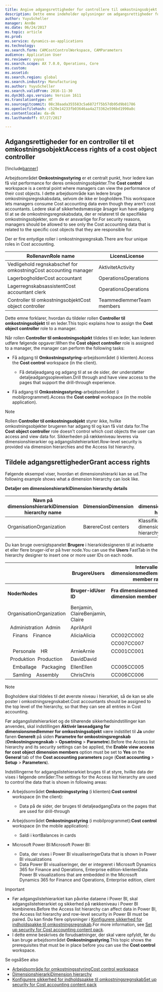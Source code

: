 ```yaml
---
title: Angive adgangsrettigheder for controllere til omkostningsobjekt
description: Dette emne indeholder oplysninger om adgangsrettigheder for controllere til omkostningsobjekter.
author: YuyuScheller
manager: AnnBe
ms.date: 06/24/2017
ms.topic: article
ms.prod: 
ms.service: dynamics-ax-applications
ms.technology: 
ms.search.form: CAMCostControlWorkspace, CAMParameters
audience: Application User
ms.reviewer: yuyus
ms.search.scope: AX 7.0.0, Operations, Core
ms.custom: 
ms.assetid: 
ms.search.region: global
ms.search.industry: Manufacturing
ms.author: YuyuScheller
ms.search.validFrom: 2016-11-30
ms.dyn365.ops.version: Version 1611
ms.translationtype: HT
ms.sourcegitcommit: 08c38aada355583c5a6872f75b57db95d9b81786
ms.openlocfilehash: c520e14233fb03646aa4a273362e596bd1990a8c
ms.contentlocale: da-dk
ms.lasthandoff: 07/27/2017

---
```


## <a name="access-rights-of-a-cost-object-controller"></a><span data-ttu-id="cd5b5-103">Adgangsrettigheder for en controller til et omkostningsobjekt</span><span class="sxs-lookup"><span data-stu-id="cd5b5-103">Access rights of a cost object controller</span></span>

[!include[banner](../includes/banner.md)]

<span data-ttu-id="cd5b5-104">Arbejdsområdet **Omkostningsstyring** er et centralt punkt, hvor ledere kan få vist performance for deres omkostningsobjekter.</span><span class="sxs-lookup"><span data-stu-id="cd5b5-104">The **Cost control** workspace is a central point where managers can view the performance of their cost objects.</span></span> <span data-ttu-id="cd5b5-105">I dette arbejdsområde kan ledere bruge omkostningsregnskabsdata, selvom de ikke er bogholdere.</span><span class="sxs-lookup"><span data-stu-id="cd5b5-105">This workspace lets managers consume Cost accounting data even though they aren't cost accountants.</span></span> <span data-ttu-id="cd5b5-106">Ledere skal af sikkerhedsmæssige årsager kun have adgang til at se de omkostningsregnskabsdata, der er relateret til de specifikke omkostningsobjekter, som de er ansvarlige for.</span><span class="sxs-lookup"><span data-stu-id="cd5b5-106">For security reasons, managers should be allowed to see only the Cost accounting data that is related to the specific cost objects that they are responsible for.</span></span>

<span data-ttu-id="cd5b5-107">Der er fire entydige roller i omkostningsregnskab.</span><span class="sxs-lookup"><span data-stu-id="cd5b5-107">There are four unique roles in Cost accounting.</span></span>

| <span data-ttu-id="cd5b5-108">Rollenavn</span><span class="sxs-lookup"><span data-stu-id="cd5b5-108">Role name</span></span>               | <span data-ttu-id="cd5b5-109">Licens</span><span class="sxs-lookup"><span data-stu-id="cd5b5-109">License</span></span>      |
|-------------------------|--------------|
| <span data-ttu-id="cd5b5-110">Vedligehold regnskabschef for omkostning</span><span class="sxs-lookup"><span data-stu-id="cd5b5-110">Cost accounting manager</span></span> | <span data-ttu-id="cd5b5-111">Aktivitet</span><span class="sxs-lookup"><span data-stu-id="cd5b5-111">Activity</span></span>     |
| <span data-ttu-id="cd5b5-112">Lagerbogholder</span><span class="sxs-lookup"><span data-stu-id="cd5b5-112">Cost accountant</span></span>         | <span data-ttu-id="cd5b5-113">Operations</span><span class="sxs-lookup"><span data-stu-id="cd5b5-113">Operations</span></span>   |
| <span data-ttu-id="cd5b5-114">Lagerregnskabsassistent</span><span class="sxs-lookup"><span data-stu-id="cd5b5-114">Cost accountant clerk</span></span>   | <span data-ttu-id="cd5b5-115">Operations</span><span class="sxs-lookup"><span data-stu-id="cd5b5-115">Operations</span></span>   |
| <span data-ttu-id="cd5b5-116">Controller til omkostningsobjekt</span><span class="sxs-lookup"><span data-stu-id="cd5b5-116">Cost object controller</span></span>  | <span data-ttu-id="cd5b5-117">Teammedlemmer</span><span class="sxs-lookup"><span data-stu-id="cd5b5-117">Team members</span></span> |

<span data-ttu-id="cd5b5-118">Dette emne forklarer, hvordan du tildeler rollen **Controller til omkostningsobjekt** til en leder.</span><span class="sxs-lookup"><span data-stu-id="cd5b5-118">This topic explains how to assign the **Cost object controller** role to a manager.</span></span>

<span data-ttu-id="cd5b5-119">Når rollen **Controller til omkostningsobjekt** tildeles til en leder, kan lederen udføre følgende opgaver:</span><span class="sxs-lookup"><span data-stu-id="cd5b5-119">When the **Cost object controller** role is assigned to a manager, the manager can perform the following tasks:</span></span>

- <span data-ttu-id="cd5b5-120">Få adgang til **Omkostningsstyring**-arbejdsområdet (i klienten).</span><span class="sxs-lookup"><span data-stu-id="cd5b5-120">Access the **Cost control** workspace (in the client).</span></span>

    - <span data-ttu-id="cd5b5-121">Få detaljeadgang og adgang til at se de sider, der understøtter detaljeadgangsoplevelsen.</span><span class="sxs-lookup"><span data-stu-id="cd5b5-121">Drill through and have view access to the pages that support the drill-through experience.</span></span>

- <span data-ttu-id="cd5b5-122">Få adgang til **Omkostningsstyring**-arbejdsområdet (i mobilprogrammet).</span><span class="sxs-lookup"><span data-stu-id="cd5b5-122">Access the **Cost control** workspace (in the mobile application).</span></span>

> [!NOTE]
> <span data-ttu-id="cd5b5-123">Rollen **Controller til omkostningsobjekt** styrer ikke, hvilke omkostningsobjekter brugeren har adgang til og kan få vist data for.</span><span class="sxs-lookup"><span data-stu-id="cd5b5-123">The **Cost object controller** role doesn't control which cost objects the user can access and view data for.</span></span> <span data-ttu-id="cd5b5-124">Sikkerheden på rækkeniveau leveres via dimensionshierarkier og adgangslistehierarkiet.</span><span class="sxs-lookup"><span data-stu-id="cd5b5-124">Row-level security is provided via dimension hierarchies and the Access list hierarchy.</span></span>

## <a name="grant-access-rights"></a><span data-ttu-id="cd5b5-125">Tildele adgangsrettigheder</span><span class="sxs-lookup"><span data-stu-id="cd5b5-125">Grant access rights</span></span>
<span data-ttu-id="cd5b5-126">Følgende eksempel viser, hvordan et dimensionshierarki kan se ud.</span><span class="sxs-lookup"><span data-stu-id="cd5b5-126">The following example shows what a dimension hierarchy can look like.</span></span>

<span data-ttu-id="cd5b5-127">**Detaljer om dimensionshierarki**</span><span class="sxs-lookup"><span data-stu-id="cd5b5-127">**Dimension hierarchy details**</span></span>

| <span data-ttu-id="cd5b5-128">Navn på dimensionshierarki</span><span class="sxs-lookup"><span data-stu-id="cd5b5-128">Dimension hierarchy name</span></span> | <span data-ttu-id="cd5b5-129">Dimension</span><span class="sxs-lookup"><span data-stu-id="cd5b5-129">Dimension</span></span>    | <span data-ttu-id="cd5b5-130">Navn på dimensionshierarkitype</span><span class="sxs-lookup"><span data-stu-id="cd5b5-130">Dimension hierarchy type name</span></span>      | <span data-ttu-id="cd5b5-131">Adgangslistehierarki</span><span class="sxs-lookup"><span data-stu-id="cd5b5-131">Access list hierarchy</span></span> |
|--------------------------|--------------|------------------------------------|-----------------------|
| <span data-ttu-id="cd5b5-132">Organisation</span><span class="sxs-lookup"><span data-stu-id="cd5b5-132">Organization</span></span>             | <span data-ttu-id="cd5b5-133">Bærere</span><span class="sxs-lookup"><span data-stu-id="cd5b5-133">Cost centers</span></span> | <span data-ttu-id="cd5b5-134">Klassifikationshierarki for dimension</span><span class="sxs-lookup"><span data-stu-id="cd5b5-134">Dimension classification hierarchy</span></span> | <span data-ttu-id="cd5b5-135">**Ja**</span><span class="sxs-lookup"><span data-stu-id="cd5b5-135">**Yes**</span></span>               |

<span data-ttu-id="cd5b5-136">Du kan bruge oversigtspanelet **Brugere** i hierarkidesigneren til at indsætte et eller flere bruger-id'er på hver node.</span><span class="sxs-lookup"><span data-stu-id="cd5b5-136">You can use the **Users** FastTab in the hierarchy designer to insert one or more user IDs on each node.</span></span>

|                                   | <span data-ttu-id="cd5b5-137">Brugere</span><span class="sxs-lookup"><span data-stu-id="cd5b5-137">Users</span></span>            | <span data-ttu-id="cd5b5-138">Intervaller for dimensionsmedlemmer</span><span class="sxs-lookup"><span data-stu-id="cd5b5-138">Dimension member ranges</span></span>   |                         |
|-----------------------------------|------------------|---------------------------|-------------------------|
| <span data-ttu-id="cd5b5-139">**Noder**</span><span class="sxs-lookup"><span data-stu-id="cd5b5-139">**Nodes**</span></span>                         | <span data-ttu-id="cd5b5-140">**Bruger-id**</span><span class="sxs-lookup"><span data-stu-id="cd5b5-140">**User ID**</span></span>      | <span data-ttu-id="cd5b5-141">**Fra dimensionsmedlem**</span><span class="sxs-lookup"><span data-stu-id="cd5b5-141">**From dimension member**</span></span> | <span data-ttu-id="cd5b5-142">**Til dimensionsmedlem**</span><span class="sxs-lookup"><span data-stu-id="cd5b5-142">**To dimension member**</span></span> |
| <span data-ttu-id="cd5b5-143">Organisation</span><span class="sxs-lookup"><span data-stu-id="cd5b5-143">Organization</span></span>                      | <span data-ttu-id="cd5b5-144">Benjamin, Claire</span><span class="sxs-lookup"><span data-stu-id="cd5b5-144">Benjamin, Claire</span></span> |                           |                         |
| <span data-ttu-id="cd5b5-145">&nbsp;&nbsp;Administration</span><span class="sxs-lookup"><span data-stu-id="cd5b5-145">&nbsp;&nbsp;Admin</span></span>                 | <span data-ttu-id="cd5b5-146">April</span><span class="sxs-lookup"><span data-stu-id="cd5b5-146">April</span></span>            |                           |                         |
| <span data-ttu-id="cd5b5-147">&nbsp;&nbsp;&nbsp;&nbsp;Finans</span><span class="sxs-lookup"><span data-stu-id="cd5b5-147">&nbsp;&nbsp;&nbsp;&nbsp;Finance</span></span>   | <span data-ttu-id="cd5b5-148">Alicia</span><span class="sxs-lookup"><span data-stu-id="cd5b5-148">Alicia</span></span>           | <span data-ttu-id="cd5b5-149">CC002</span><span class="sxs-lookup"><span data-stu-id="cd5b5-149">CC002</span></span>                     | <span data-ttu-id="cd5b5-150">CC003</span><span class="sxs-lookup"><span data-stu-id="cd5b5-150">CC003</span></span>                   |
|                                   |                  | <span data-ttu-id="cd5b5-151">CC007</span><span class="sxs-lookup"><span data-stu-id="cd5b5-151">CC007</span></span>                     | <span data-ttu-id="cd5b5-152">CC007</span><span class="sxs-lookup"><span data-stu-id="cd5b5-152">CC007</span></span>                   |
| <span data-ttu-id="cd5b5-153">&nbsp;&nbsp;&nbsp;&nbsp;Personale</span><span class="sxs-lookup"><span data-stu-id="cd5b5-153">&nbsp;&nbsp;&nbsp;&nbsp;HR</span></span>        | <span data-ttu-id="cd5b5-154">Arnie</span><span class="sxs-lookup"><span data-stu-id="cd5b5-154">Arnie</span></span>            | <span data-ttu-id="cd5b5-155">CC001</span><span class="sxs-lookup"><span data-stu-id="cd5b5-155">CC001</span></span>                     | <span data-ttu-id="cd5b5-156">CC001</span><span class="sxs-lookup"><span data-stu-id="cd5b5-156">CC001</span></span>                   |
| <span data-ttu-id="cd5b5-157">&nbsp;&nbsp;Produktion</span><span class="sxs-lookup"><span data-stu-id="cd5b5-157">&nbsp;&nbsp;Production</span></span>            | <span data-ttu-id="cd5b5-158">David</span><span class="sxs-lookup"><span data-stu-id="cd5b5-158">David</span></span>            |                           |                         |
| <span data-ttu-id="cd5b5-159">&nbsp;&nbsp;&nbsp;&nbsp;Emballage</span><span class="sxs-lookup"><span data-stu-id="cd5b5-159">&nbsp;&nbsp;&nbsp;&nbsp;Packaging</span></span> | <span data-ttu-id="cd5b5-160">Ellen</span><span class="sxs-lookup"><span data-stu-id="cd5b5-160">Ellen</span></span>            | <span data-ttu-id="cd5b5-161">CC005</span><span class="sxs-lookup"><span data-stu-id="cd5b5-161">CC005</span></span>                     | <span data-ttu-id="cd5b5-162">CC005</span><span class="sxs-lookup"><span data-stu-id="cd5b5-162">CC005</span></span>                   |
| <span data-ttu-id="cd5b5-163">&nbsp;&nbsp;&nbsp;&nbsp;Samling</span><span class="sxs-lookup"><span data-stu-id="cd5b5-163">&nbsp;&nbsp;&nbsp;&nbsp;Assembly</span></span>  | <span data-ttu-id="cd5b5-164">Chris</span><span class="sxs-lookup"><span data-stu-id="cd5b5-164">Chris</span></span>            | <span data-ttu-id="cd5b5-165">CC006</span><span class="sxs-lookup"><span data-stu-id="cd5b5-165">CC006</span></span>                     | <span data-ttu-id="cd5b5-166">CC006</span><span class="sxs-lookup"><span data-stu-id="cd5b5-166">CC006</span></span>                   |

> [!NOTE]
> <span data-ttu-id="cd5b5-167">Bogholdere skal tildeles til det øverste niveau i hierarkiet, så de kan se alle poster i omkostningsregnskabet.</span><span class="sxs-lookup"><span data-stu-id="cd5b5-167">Cost accountants should be assigned to the top level of the hierarchy, so that they can see all entries in Cost accounting.</span></span>

<span data-ttu-id="cd5b5-168">Før adgangslistehierarkiet og de tilhørende sikkerhedsindstillinger kan anvendes, skal indstillingen **Aktivér læseadgang for dimensionsmedlemmer for omkostningsobjekt** være indstillet til **Ja** under fanen **Generelt** på siden **Parametre for omkostningsregnskab** (**Omkostningsregnskab** > **Opsætning** > **Parametre**).</span><span class="sxs-lookup"><span data-stu-id="cd5b5-168">Before the Access list hierarchy and its security settings can be applied, the **Enable view access for cost object dimension members** option must be set to **Yes** on the **General** tab of the **Cost accounting parameters** page (**Cost accounting** > **Setup** > **Parameters**).</span></span>

<span data-ttu-id="cd5b5-169">Indstillingerne for adgangslistehierarkiet bruges til at styre, hvilke data der vises i følgende områder:</span><span class="sxs-lookup"><span data-stu-id="cd5b5-169">The settings for the Access list hierarchy are used to control the data that is shown in following areas:</span></span>

- <span data-ttu-id="cd5b5-170">Arbejdsområdet **Omkostningsstyring** (i klienten):</span><span class="sxs-lookup"><span data-stu-id="cd5b5-170">**Cost control** workspace (in the client):</span></span>

    - <span data-ttu-id="cd5b5-171">Data på de sider, der bruges til detaljeadgang</span><span class="sxs-lookup"><span data-stu-id="cd5b5-171">Data on the pages that are used for drill-through</span></span>

- <span data-ttu-id="cd5b5-172">Arbejdsområdet **Omkostningsstyring** (i mobilprogrammet):</span><span class="sxs-lookup"><span data-stu-id="cd5b5-172">**Cost control** workspace (in the mobile application):</span></span>

    - <span data-ttu-id="cd5b5-173">Saldi i kort</span><span class="sxs-lookup"><span data-stu-id="cd5b5-173">Balances in cards</span></span>

- <span data-ttu-id="cd5b5-174">Microsoft Power BI:</span><span class="sxs-lookup"><span data-stu-id="cd5b5-174">Microsoft Power BI:</span></span>

    - <span data-ttu-id="cd5b5-175">Data, der vises i Power BI visualiseringer</span><span class="sxs-lookup"><span data-stu-id="cd5b5-175">Data that is shown in Power BI visualizations</span></span>
    - <span data-ttu-id="cd5b5-176">Data Power BI visualiseringer, der er integreret i Microsoft Dynamics 365 for Finance and Operations, Enterprise edition-klienten</span><span class="sxs-lookup"><span data-stu-id="cd5b5-176">Data Power BI visualizations that are embedded in the Microsoft Dynamics 365 for Finance and Operations, Enterprise edition, client</span></span>

> [!IMPORTANT]
> - <span data-ttu-id="cd5b5-177">Før adgangslistehierarkiet kan påvirke dataene i Power BI, skal adgangslistehierarkiet og sikkerhed på rækkeniveau i Power BI kombineres.</span><span class="sxs-lookup"><span data-stu-id="cd5b5-177">Before the Access list hierarchy can affect data in Power BI, the Access list hierarchy and row-level security in Power BI must be paired.</span></span> <span data-ttu-id="cd5b5-178">Du kan finde flere oplysninger i [Konfigurere sikkerhed for indholdspakke til omkostningsregnskab](/dynamics365/unified-operations/dev-itpro/analytics/setup-security-cost-accounting-content-pack).</span><span class="sxs-lookup"><span data-stu-id="cd5b5-178">For more information, see [Set up security for Cost accounting content pack](/dynamics365/unified-operations/dev-itpro/analytics/setup-security-cost-accounting-content-pack).</span></span>
> - <span data-ttu-id="cd5b5-179">I dette emne beskrives de forudsætninger, der skal være opfyldt, før du kan bruge arbejdsområdet **Omkostningsstyring**.</span><span class="sxs-lookup"><span data-stu-id="cd5b5-179">This topic shows the prerequisites that must be in place before you can use the **Cost control** workspace.</span></span>

<span data-ttu-id="cd5b5-180">Se også</span><span class="sxs-lookup"><span data-stu-id="cd5b5-180">See also</span></span>

- [<span data-ttu-id="cd5b5-181">Arbejdsområde for omkostningsstyring</span><span class="sxs-lookup"><span data-stu-id="cd5b5-181">Cost control workspace</span></span>](cost-control-workspace.md)
- [<span data-ttu-id="cd5b5-182">Dimensionshierarki</span><span class="sxs-lookup"><span data-stu-id="cd5b5-182">Dimension hierarchy</span></span>](dimension-hierarchy.md)
- [<span data-ttu-id="cd5b5-183">Konfigurere sikkerhed for indholdspakke til omkostningsregnskab</span><span class="sxs-lookup"><span data-stu-id="cd5b5-183">Set up security for Cost accounting content pack</span></span>](/dynamics365/unified-operations/dev-itpro/analytics/setup-security-cost-accounting-content-pack)

